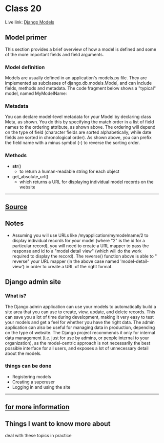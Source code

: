 # Class 20

Live link: [Django Models](https://muhammadqasemtarboush1.github.io/reading-notes/Class%2020/)

## Model primer

This section provides a brief overview of how a model is defined and some of the more important fields and field
arguments.

### Model definition

Models are usually defined in an application's models.py file. They are implemented as subclasses of
django.db.models.Model, and can include fields, methods and metadata. The code fragment below shows a "typical" model,
named MyModelName:

### Metadata

You can declare model-level metadata for your Model by declaring class Meta, as shown.
You do this by specifying the match order in a list of field names to the ordering attribute, as shown above. The
ordering will depend on the type of field (character fields are sorted alphabetically, while date fields are sorted in
chronological order). As shown above, you can prefix the field name with a minus symbol (-) to reverse the sorting
order.

### Methods

- __str__()
  - to return a human-readable string for each object
- get_absolute_url()
  - which returns a URL for displaying individual model records on the website

---

[Source](https://developer.mozilla.org/en-US/docs/Learn/Server-side/Django/Models#model_management)
---

## Notes

- Assuming you will use URLs like /myapplication/mymodelname/2 to display individual records for your model (where "2"
  is the id for a particular record), you will need to create a URL mapper to pass the response and id to a "model
  detail view" (which will do the work required to display the record). The reverse() function above is able to "
  reverse" your URL mapper (in the above case named 'model-detail-view') in order to create a URL of the right format.

## Django admin site

### What is?

The Django admin application can use your models to automatically build a site area that you can use to create, view,
update, and delete records. This can save you a lot of time during development, making it very easy to test your models
and get a feel for whether you have the right data. The admin application can also be useful for managing data in
production, depending on the type of website. The Django project recommends it only for internal data management (i.e.
just for use by admins, or people internal to your organization), as the model-centric approach is not necessarily the
best possible interface for all users, and exposes a lot of unnecessary detail about the models.

### things can be done

- Registering models
- Creating a superuser
- Logging in and using the site

---

[for more information](https://developer.mozilla.org/en-US/docs/Learn/Server-side/Django/Admin_site)
---

## Things I want to know more about

deal with these topics in practice
